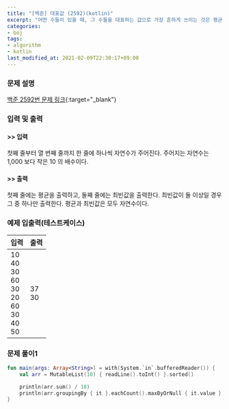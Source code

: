 ```yaml
---
title: "[백준] 대표값 (2592)(kotlin)"
excerpt: "어떤 수들이 있을 때, 그 수들을 대표하는 값으로 가장 흔하게 쓰이는 것은 평균이다."
categories:
- boj
tags:
- algorithm
- kotlin
last_modified_at: 2021-02-09T22:30:17+09:00
---
```



### 문제 설명
[백준 2592번 문제 링크](https://www.acmicpc.net/problem/2592#description){:target="_blank"}




### 입력 및 출력
#### >> 입력
첫째 줄부터 열 번째 줄까지 한 줄에 하나씩 자연수가 주어진다. 주어지는 자연수는 1,000 보다 작은 10 의 배수이다.



#### >> 출력
첫째 줄에는 평균을 출력하고, 둘째 줄에는 최빈값을 출력한다. 최빈값이 둘 이상일 경우 그 중 하나만 출력한다. 평균과 최빈값은 모두 자연수이다.





### 예제 입출력(테스트케이스)


|입력|출력|
|-----|------|
|10<br>40<br>30<br>60<br>30<br>20<br>60<br>30<br>40<br>50|37<br>30|




### 문제 풀이1
```kotlin
fun main(args: Array<String>) = with(System.`in`.bufferedReader()) {
    val arr = MutableList(10) { readLine().toInt() }.sorted()

    println(arr.sum() / 10)
    println(arr.groupingBy { it }.eachCount().maxByOrNull { it.value }!!.key)
}
```